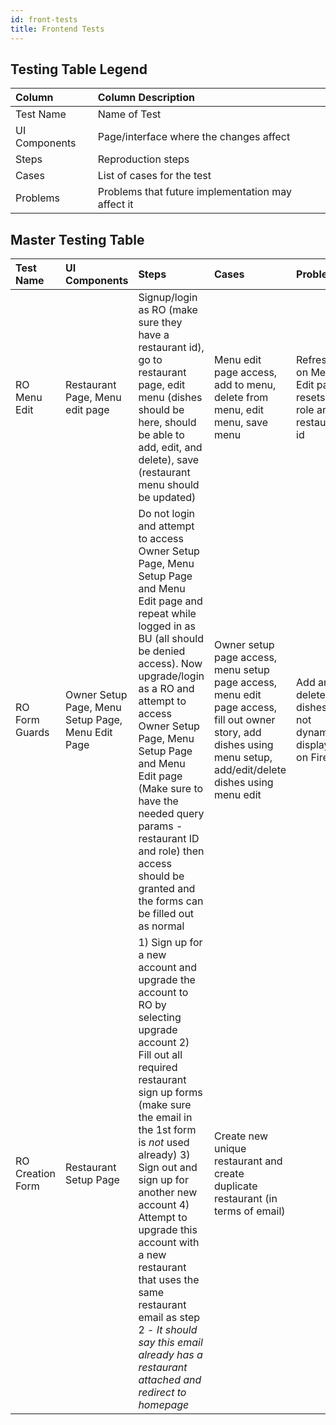 ```yaml
---
id: front-tests
title: Frontend Tests
---
```


## Testing Table Legend

| Column        | Column Description                                |
| :------------ | :------------------------------------------------ |
| Test Name     | Name of Test                                      |
| UI Components | Page/interface where the changes affect           |
| Steps         | Reproduction steps                                |
| Cases         | List of cases for the test                        |
| Problems      | Problems that future implementation may affect it |

## Master Testing Table

| Test Name        | UI Components                                     | Steps                                                                                                                                                                                                                                                                                                                                                                                                                                                | Cases                                                                                                                                                             | Problems                                                       |
| :--------------- | :------------------------------------------------ | :--------------------------------------------------------------------------------------------------------------------------------------------------------------------------------------------------------------------------------------------------------------------------------------------------------------------------------------------------------------------------------------------------------------------------------------------------- | :---------------------------------------------------------------------------------------------------------------------------------------------------------------- | :------------------------------------------------------------- |
| RO Menu Edit     | Restaurant Page, Menu edit page                   | Signup/login as RO (make sure they have a restaurant id), go to restaurant page, edit menu (dishes should be here, should be able to add, edit, and delete), save (restaurant menu should be updated)                                                                                                                                                                                                                                                | Menu edit page access, add to menu, delete from menu, edit menu, save menu                                                                                        | Refreshing on Menu Edit page resets the role and restaurant id |
| RO Form Guards   | Owner Setup Page, Menu Setup Page, Menu Edit Page | Do not login and attempt to access Owner Setup Page, Menu Setup Page and Menu Edit page and repeat while logged in as BU (all should be denied access). Now upgrade/login as a RO and attempt to access Owner Setup Page, Menu Setup Page and Menu Edit page (Make sure to have the needed query params - restaurant ID and role) then access should be granted and the forms can be filled out as normal                                            | Owner setup page access, menu setup page access, menu edit page access, fill out owner story, add dishes using menu setup, add/edit/delete dishes using menu edit | Add and delete dishes are not dynamically displayed on FireFox |
| RO Creation Form | Restaurant Setup Page                             | 1) Sign up for a new account and upgrade the account to RO by selecting upgrade account 2) Fill out all required restaurant sign up forms (make sure the email in the 1st form is _not_ used already) 3) Sign out and sign up for another new account 4) Attempt to upgrade this account with a new restaurant that uses the same restaurant email as step 2 - _It should say this email already has a restaurant attached and redirect to homepage_ | Create new unique restaurant and create duplicate restaurant (in terms of email)                                                                                  |                                                                |
